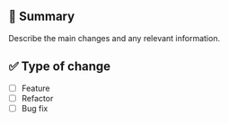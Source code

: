 ## :memo: Summary

Describe the main changes and any relevant information.

## :white_check_mark: Type of change

- [ ] Feature
- [ ] Refactor
- [ ] Bug fix

